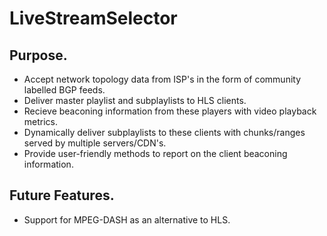 # LiveStreamSelector

## Purpose.

- Accept network topology data from ISP's in the form of community labelled BGP feeds.
- Deliver master playlist and subplaylists to HLS clients.
- Recieve beaconing information from these players with video playback metrics.
- Dynamically deliver subplaylists to these clients with chunks/ranges served by multiple servers/CDN's.
- Provide user-friendly methods to report on the client beaconing information.

## Future Features.

- Support for MPEG-DASH as an alternative to HLS.
